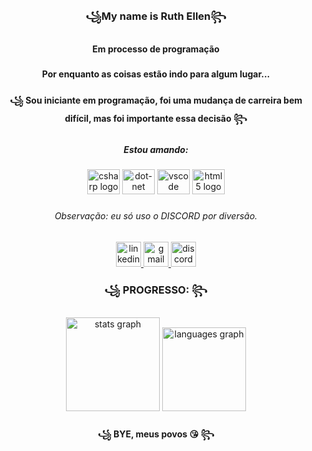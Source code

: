 <h3 align="center">꧁My name is Ruth Ellen꧂</h3>

###

<h4 align="center">Em processo de programação</h4>

###

<h4 align="center">Por enquanto as coisas estão indo para algum lugar...</h4>

###

<h4 align="center">꧁ Sou iniciante em programação, foi uma mudança de carreira bem difícil, mas foi importante essa decisão ꧂</h4>

###

<h5 align="center">Estou amando:</h5>

###

<div align="center">
  <img src="https://cdn.jsdelivr.net/gh/devicons/devicon/icons/csharp/csharp-original.svg" height="40" width="52" alt="csharp logo"  />
  <img src="https://cdn.jsdelivr.net/gh/devicons/devicon/icons/dot-net/dot-net-original.svg" height="40" width="52" alt="dot-net logo"  />
  <img src="https://cdn.jsdelivr.net/gh/devicons/devicon/icons/vscode/vscode-original.svg" height="40" width="52" alt="vscode logo"  />
  <img src="https://cdn.jsdelivr.net/gh/devicons/devicon/icons/html5/html5-plain.svg" height="40" width="52" alt="html5 logo"  />
</div>

###

<h6 align="center">Observação: eu só uso o DISCORD por diversão.</h6>

###

<div align="center">
  <a href="https://www.linkedin.com/in/ruth-ellen-9b0572221/" target="_blank">
    <img src="https://img.shields.io/static/v1?message=LinkedIn&logo=linkedin&label=&color=FFDDDD&logoColor=BLACK&labelColor=FFAAAA&style=for-the-badge" height="40" alt="linkedin logo"  />
  </a>
  <a href="https://mail.google.com/mail/u/2/#inbox" target="_blank">
    <img src="https://img.shields.io/static/v1?message=Gmail&logo=gmail&label=&color=6DD5AE&logoColor=white&labelColor=a8e6cf&style=for-the-badge" height="40" alt="gmail logo"  />
  </a>
  <a href="https://discord.com/channels/@me" target="_blank">
    <img src="https://img.shields.io/static/v1?message=Discord&logo=discord&label=&color=ae6dd5&logoColor=white&labelColor=8c37bf&style=for-the-badge" height="40" alt="discord logo"  />
  </a>
</div>

###

<h3 align="center">꧁ PROGRESSO: ꧂</h3>

###

<div align="center">
  <img src="https://github-readme-stats.vercel.app/api?hide_title=false&hide_rank=false&show_icons=true&include_all_commits=true&count_private=true&disable_animations=false&theme=dracula&locale=en&hide_border=false&username=SrtaKennedy" height="150" alt="stats graph"  />
  <img src="https://github-readme-stats.vercel.app/api/top-langs?locale=en&hide_title=false&layout=compact&card_width=320&langs_count=5&theme=dracula&hide_border=false&username=SrtaKennedy" height="134" alt="languages graph"  />
</div>

###

<h4 align="center">꧁ BYE, meus povos 😘 ꧂</h4>

###
